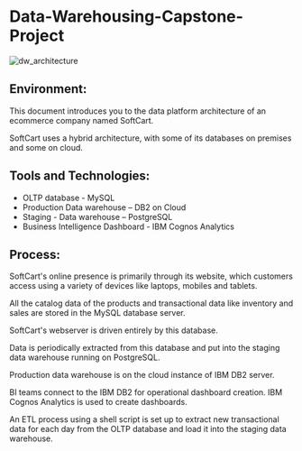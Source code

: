 # Data-Warehousing-Capstone-Project



![dw_architecture](https://github.com/SandraMoses/Data-Warehousing-Capstone-Project/assets/123973369/53a85b50-4133-4046-991d-2e359562efee)


## Environment:

This document introduces you to the data platform architecture of an ecommerce company named SoftCart.

SoftCart uses a hybrid architecture, with some of its databases on premises and some on cloud.

## Tools and Technologies:

  - OLTP database - MySQL
  - Production Data warehouse – DB2 on Cloud
  - Staging - Data warehouse – PostgreSQL
  - Business Intelligence Dashboard - IBM Cognos Analytics

## Process:

SoftCart's online presence is primarily through its website, which customers access using a variety of devices like laptops, mobiles and tablets.

All the catalog data of the products and transactional data like inventory and sales are stored in the MySQL database server.

SoftCart's webserver is driven entirely by this database.

Data is periodically extracted from this database and put into the staging data warehouse running on PostgreSQL.

Production data warehouse is on the cloud instance of IBM DB2 server.

BI teams connect to the IBM DB2 for operational dashboard creation. IBM Cognos Analytics is used to create dashboards.

An ETL process using a shell script is set up to extract new transactional data for each day from the OLTP database and load it into the staging data warehouse.
